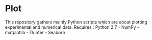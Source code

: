 # Plot
This repository gathers mainly Python scripts which are about plotting experimental and numerical data.
Requires : Python 2.7 - NumPy - matplotlib - Tkinter - Seaborn
